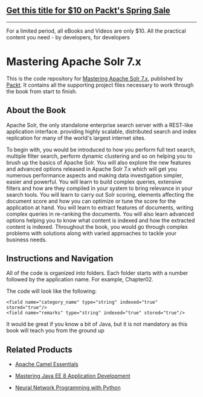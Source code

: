## [Get this title for $10 on Packt's Spring Sale](https://www.packt.com/B09558?utm_source=github&utm_medium=packt-github-repo&utm_campaign=spring_10_dollar_2022)
-----
For a limited period, all eBooks and Videos are only $10. All the practical content you need \- by developers, for developers

# Mastering Apache Solr 7.x
This is the code repository for [Mastering Apache Solr 7.x](https://www.packtpub.com/big-data-and-business-intelligence/mastering-apache-solr-7x?utm_source=github&utm_medium=repository&utm_campaign=9781788837385), published by [Packt](https://www.packtpub.com/?utm_source=github). It contains all the supporting project files necessary to work through the book from start to finish.
## About the Book
Apache Solr, the only standalone enterprise search server with a REST-like application interface. providing highly scalable, distributed search and index replication for many of the world's largest internet sites.

To begin with, you would be introduced to how you perform full text search, multiple filter search, perform dynamic clustering and so on helping you to brush up the basics of Apache Solr. You will also explore the new features and advanced options released in Apache Solr 7.x which will get you numerous performance aspects and making data investigation simpler, easier and powerful. You will learn to build complex queries, extensive filters and how are they compiled in your system to bring relevance in your search tools. You will learn to carry out Solr scoring, elements affecting the document score and how you can optimize or tune the score for the application at hand. You will learn to extract features of documents, writing complex queries in re-ranking the documents. You will also learn advanced options helping you to know what content is indexed and how the extracted content is indexed. Throughout the book, you would go through complex problems with solutions along with varied approaches to tackle your business needs.


## Instructions and Navigation
All of the code is organized into folders. Each folder starts with a number followed by the application name. For example, Chapter02.



The code will look like the following:
```
<field name="category_name" type="string" indexed="true"
stored="true"/>
<field name="remarks" type="string" indexed="true" stored="true"/>
```

It would be great if you know a bit of Java, but it is not mandatory as this book
will teach you from the ground up

## Related Products
* [Apache Camel Essentials](https://www.packtpub.com/application-development/apache-camel-essentials?utm_source=github&utm_medium=repository&utm_campaign=9781782176176)

* [Mastering Java EE 8 Application Development](https://www.packtpub.com/application-development/mastering-java-ee-8-application-development?utm_source=github&utm_medium=repository&utm_campaign=9781786469205)

* [Neural Network Programming with Python](https://www.packtpub.com/big-data-and-business-intelligence/neural-network-programming-python?utm_source=github&utm_medium=repository&utm_campaign=9781784398217)




